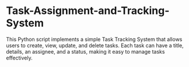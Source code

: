# Task-Assignment-and-Tracking-System
This Python script implements a simple Task Tracking System that allows users to create, view, update, and delete tasks. Each task can have a title, details, an assignee, and a status, making it easy to manage tasks effectively.
